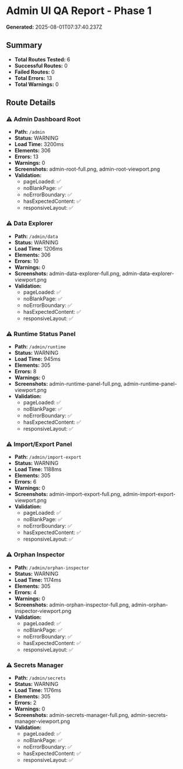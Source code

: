 # Admin UI QA Report - Phase 1

**Generated:** 2025-08-01T07:37:40.237Z

## Summary

- **Total Routes Tested:** 6
- **Successful Routes:** 0
- **Failed Routes:** 0
- **Total Errors:** 13
- **Total Warnings:** 0

## Route Details

### ⚠️ Admin Dashboard Root

- **Path:** `/admin`
- **Status:** WARNING
- **Load Time:** 3200ms
- **Elements:** 306
- **Errors:** 13
- **Warnings:** 0
- **Screenshots:** admin-root-full.png, admin-root-viewport.png
- **Validation:**
  - pageLoaded: ✅
  - noBlankPage: ✅
  - noErrorBoundary: ✅
  - hasExpectedContent: ✅
  - responsiveLayout: ✅

### ⚠️ Data Explorer

- **Path:** `/admin/data`
- **Status:** WARNING
- **Load Time:** 1206ms
- **Elements:** 306
- **Errors:** 10
- **Warnings:** 0
- **Screenshots:** admin-data-explorer-full.png, admin-data-explorer-viewport.png
- **Validation:**
  - pageLoaded: ✅
  - noBlankPage: ✅
  - noErrorBoundary: ✅
  - hasExpectedContent: ✅
  - responsiveLayout: ✅

### ⚠️ Runtime Status Panel

- **Path:** `/admin/runtime`
- **Status:** WARNING
- **Load Time:** 945ms
- **Elements:** 305
- **Errors:** 8
- **Warnings:** 0
- **Screenshots:** admin-runtime-panel-full.png, admin-runtime-panel-viewport.png
- **Validation:**
  - pageLoaded: ✅
  - noBlankPage: ✅
  - noErrorBoundary: ✅
  - hasExpectedContent: ✅
  - responsiveLayout: ✅

### ⚠️ Import/Export Panel

- **Path:** `/admin/import-export`
- **Status:** WARNING
- **Load Time:** 1188ms
- **Elements:** 305
- **Errors:** 6
- **Warnings:** 0
- **Screenshots:** admin-import-export-full.png, admin-import-export-viewport.png
- **Validation:**
  - pageLoaded: ✅
  - noBlankPage: ✅
  - noErrorBoundary: ✅
  - hasExpectedContent: ✅
  - responsiveLayout: ✅

### ⚠️ Orphan Inspector

- **Path:** `/admin/orphan-inspector`
- **Status:** WARNING
- **Load Time:** 1174ms
- **Elements:** 305
- **Errors:** 4
- **Warnings:** 0
- **Screenshots:** admin-orphan-inspector-full.png, admin-orphan-inspector-viewport.png
- **Validation:**
  - pageLoaded: ✅
  - noBlankPage: ✅
  - noErrorBoundary: ✅
  - hasExpectedContent: ✅
  - responsiveLayout: ✅

### ⚠️ Secrets Manager

- **Path:** `/admin/secrets`
- **Status:** WARNING
- **Load Time:** 1176ms
- **Elements:** 305
- **Errors:** 2
- **Warnings:** 0
- **Screenshots:** admin-secrets-manager-full.png, admin-secrets-manager-viewport.png
- **Validation:**
  - pageLoaded: ✅
  - noBlankPage: ✅
  - noErrorBoundary: ✅
  - hasExpectedContent: ✅
  - responsiveLayout: ✅

